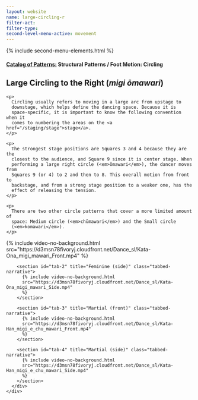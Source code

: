 ```yaml
---
layout: website
name: large-circling-r
filter-act:
filter-type:
second-level-menu-active: movement
---
```


{% include second-menu-elements.html %}

<main class="page-content">
  <div class="text-container">
    <h4>
      <a href="/movement/">Catalog of Patterns:</a> Structural Patterns / Foot
      Motion: Circling
    </h4>
    <h2>Large Circling to the Right (<em>migi ōmawari</em>)</h2>

    <p>
      Circling usually refers to moving in a large arc from upstage to
      downstage, which helps define the dancing space. Because it is
      space-specific, it is important to know the following convention when it
      comes to numbering the areas on the <a href="/staging/stage">stage</a>.
    </p>

    <p>
      The strongest stage positions are Squares 3 and 4 because they are the
      closest to the audience, and Square 9 since it is center stage. When
      performing a large right circle (<em>ōmawari</em>), the dancer moves from
      Squares 9 (or 4) to 2 and then to 8. This overall motion from front to
      backstage, and from a strong stage position to a weaker one, has the
      effect of releasing the tension.
    </p>

    <p>
      There are two other circle patterns that cover a more limited amount of
      space: Medium circle (<em>chūmawari</em>) and the Small circle
      (<em>komawari</em>).
    </p>
  </div>

  <div class="tabs-container">
    <div class="tabs-container__links">
      <div class="wrapper">
        <div id="tabs"></div>
      </div>
    </div>
    <div class="tabs-container__content">
      <div class="wrapper">
        <section id="tab-1" title="Feminine (front)" class="tabbed-narrative">
          {% include video-no-background.html
          src="https://d3msn78fivoryj.cloudfront.net/Dance_sl/Kata-Ona_migi_mawari_Front.mp4"
          %}
        </section>

        <section id="tab-2" title="Feminine (side)" class="tabbed-narrative">
          {% include video-no-background.html
          src="https://d3msn78fivoryj.cloudfront.net/Dance_sl/Kata-Ona_migi_mawari_Side.mp4"
          %}
        </section>

        <section id="tab-3" title="Martial (front)" class="tabbed-narrative">
          {% include video-no-background.html
          src="https://d3msn78fivoryj.cloudfront.net/Dance_sl/Kata-Han_migi_e_chu_mawari_Front.mp4"
          %}
        </section>

        <section id="tab-4" title="Martial (side)" class="tabbed-narrative">
          {% include video-no-background.html
          src="https://d3msn78fivoryj.cloudfront.net/Dance_sl/Kata-Han_migi_e_chu_mawari_Side.mp4"
          %}
        </section>
      </div>
    </div>
  </div>
</main>
